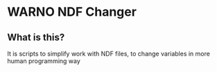 # WARNO NDF Changer

## What is this?

It is scripts to simplify work with NDF files, to change variables in more human programming way